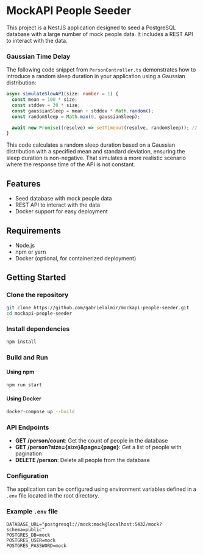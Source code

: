 # MockAPI People Seeder

This project is a NestJS application designed to seed a PostgreSQL database with a large number of mock people data. It includes a REST API to interact with the data.

### Gaussian Time Delay

The following code snippet from `PersonController.ts` demonstrates how to introduce a random sleep duration in your application using a Gaussian distribution:

```ts
async simulateSlowAPI(size: number = 1) {
  const mean = 100 * size;
  const stddev = 30 * size;
  const gaussianSleep = mean + stddev * Math.random();
  const randomSleep = Math.max(0, gaussianSleep);

  await new Promise((resolve) => setTimeout(resolve, randomSleep)); // simulate slow API call
}
```

This code calculates a random sleep duration based on a Gaussian distribution with a specified mean and standard deviation, ensuring the sleep duration is non-negative.
That simulates a more realistic scenario where the response time of the API is not constant.

## Features

- Seed database with mock people data
- REST API to interact with the data
- Docker support for easy deployment

## Requirements

- Node.js
- npm or yarn
- Docker (optional, for containerized deployment)

## Getting Started

### Clone the repository

```sh
git clone https://github.com/gabrielalmir/mockapi-people-seeder.git
cd mockapi-people-seeder
```

### Install dependencies

```sh
npm install
```

### Build and Run

#### Using npm

```sh
npm run start
```

#### Using Docker

```sh
docker-compose up --build
```

### API Endpoints

- **GET /person/count**: Get the count of people in the database
- **GET /person?size={size}&page={page}**: Get a list of people with pagination
- **DELETE /person**: Delete all people from the database

### Configuration

The application can be configured using environment variables defined in a `.env` file located in the root directory.

### Example `.env` file

```
DATABASE_URL="postgresql://mock:mock@localhost:5432/mock?schema=public"
POSTGRES_DB=mock
POSTGRES_USER=mock
POSTGRES_PASSWORD=mock
```
